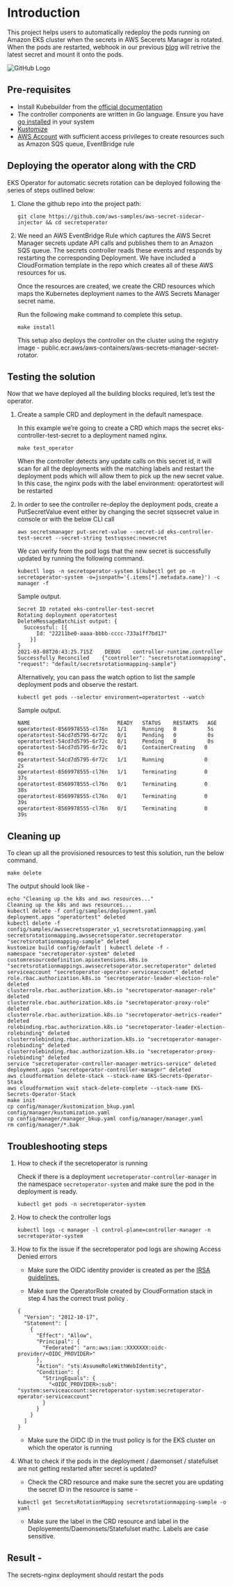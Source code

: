 # Introduction
This project helps users to automatically redeploy the pods running on Amazon EKS cluster when the secrets in AWS Secerets Manager is rotated. When the pods are restarted, webhook in our previous [blog](https://aws.amazon.com/blogs/containers/aws-secrets-controller-poc/) will retrive the latest secret and mount it onto the pods.

![GitHub Logo](blog3.jpg)

## Pre-requisites

* Install Kubebuilder from the [official documentation](https://book.kubebuilder.io/quick-start.html#installation)
* The controller components are written in Go language. Ensure you have [go installed](https://golang.org/doc/install) in your system
* [Kustomize](https://kubernetes-sigs.github.io/kustomize/installation/)
* [AWS Account](https://aws.amazon.com/) with sufficient access privileges to create resources such as Amazon SQS queue, EventBridge rule

## Deploying the operator along with the CRD

EKS Operator for automatic secrets rotation can be deployed following the series of steps outlined below:

1. Clone the github repo into the project path:

    ```
    git clone https://github.com/aws-samples/aws-secret-sidecar-injector && cd secretoperator
    ```

2. We need an AWS EventBridge Rule which captures the AWS Secret Manager secrets update API calls and publishes them to an Amazon SQS queue. The secrets controller reads these events and responds by restarting the corresponding Deployment. We have included a CloudFormation template in the repo which creates all of these AWS resources for us. 

    Once the resources are created, we create the CRD resources which maps the Kubernetes deployment names to the AWS Secrets Manager secret name. 

    Run the following make command to complete this setup.

    ```
    make install
    ```

    This setup also deploys the controller on the cluster using the     registry image - public.ecr.aws/aws-containers/aws-secrets-manager-secret-rotator.

## Testing the solution

Now that we have deployed all the building blocks required, let’s test the operator. 

1. Create a sample CRD and deployment in the default namespace.

    In this example we’re going to create a CRD which maps the secret     eks-controller-test-secret to a deployment named nginx. 

    ```
    make test_operator
    ```

    When the controller detects any update calls on this secret id, it will     scan for all the deployments with the matching labels and restart the     deployment pods which will allow them to pick up the new secret value.    In this case, the nginx pods with the label  environment: operatortest    will be restarted

2. In order to see the controller re-deploy the deployment pods, create a PutSecretValue event either by changing the secret sqssecret value in console or with the below CLI call

    ```
    aws secretsmanager put-secret-value --secret-id eks-controller-test-secret --secret-string testsqssec:newsecret
    ```

    We can verify from the pod logs that the new secret is successfully updated by running the following command.

    ```
    kubectl logs -n secretoperator-system $(kubectl get po -n secretoperator-system -o=jsonpath='{.items[*].metadata.name}') -c manager -f
    ```

    Sample output.

    ```
    Secret ID rotated eks-controller-test-secret
    Rotating deployment operatortest
    DeleteMessageBatchList output: {
      Successful: [{
          Id: "22211be0-aaaa-bbbb-cccc-733a1ff7bd17"
        }]
    }
    2021-03-08T20:43:25.715Z    DEBUG    controller-runtime.controller        Successfully Reconciled    {"controller": "secretsrotationmapping",     "request": "default/secretsrotationmapping-sample"}
    ```

    Alternatively, you can pass the watch option to list the sample deployment pods and observe the restart. 

    ```
    kubectl get pods --selector environment=operatortest --watch
    ```

    Sample output.  

    ```
    NAME                            READY   STATUS    RESTARTS   AGE
    operatortest-8569978555-cl76n   1/1     Running   0          5s
    operatortest-54cd7d5795-6r72c   0/1     Pending   0          0s
    operatortest-54cd7d5795-6r72c   0/1     Pending   0          0s
    operatortest-54cd7d5795-6r72c   0/1     ContainerCreating   0          0s
    operatortest-54cd7d5795-6r72c   1/1     Running             0          2s
    operatortest-8569978555-cl76n   1/1     Terminating         0          37s
    operatortest-8569978555-cl76n   0/1     Terminating         0          38s
    operatortest-8569978555-cl76n   0/1     Terminating         0          39s
    operatortest-8569978555-cl76n   0/1     Terminating         0          39s
    ```

## Cleaning up

To clean up all the provisioned resources to test this solution, run the below command.

```
make delete
```

The output should look like - 
```
echo "Cleaning up the k8s and aws resources..."
Cleaning up the k8s and aws resources...
kubectl delete -f config/samples/deployment.yaml
deployment.apps "operatortest" deleted
kubectl delete -f config/samples/awssecretsoperator_v1_secretsrotationmapping.yaml
secretsrotationmapping.awssecretsoperator.secretoperator "secretsrotationmapping-sample" deleted
kustomize build config/default | kubectl delete -f -
namespace "secretoperator-system" deleted
customresourcedefinition.apiextensions.k8s.io "secretsrotationmappings.awssecretsoperator.secretoperator" deleted
serviceaccount "secretoperator-operator-serviceaccount" deleted
role.rbac.authorization.k8s.io "secretoperator-leader-election-role" deleted
clusterrole.rbac.authorization.k8s.io "secretoperator-manager-role" deleted
clusterrole.rbac.authorization.k8s.io "secretoperator-proxy-role" deleted
clusterrole.rbac.authorization.k8s.io "secretoperator-metrics-reader" deleted
rolebinding.rbac.authorization.k8s.io "secretoperator-leader-election-rolebinding" deleted
clusterrolebinding.rbac.authorization.k8s.io "secretoperator-manager-rolebinding" deleted
clusterrolebinding.rbac.authorization.k8s.io "secretoperator-proxy-rolebinding" deleted
service "secretoperator-controller-manager-metrics-service" deleted
deployment.apps "secretoperator-controller-manager" deleted
aws cloudformation delete-stack --stack-name EKS-Secrets-Operator-Stack
aws cloudformation wait stack-delete-complete --stack-name EKS-Secrets-Operator-Stack
make init
cp config/manager/kustomization_bkup.yaml config/manager/kustomization.yaml
cp config/manager/manager_bkup.yaml config/manager/manager.yaml
rm config/manager/*.bak
```

## Troubleshooting steps

1. How to check if the secretoperator is running

    Check if there is a deployment `secretoperator-controller-manager` in the namespace `secretoperator-system` and make sure the pod in the deployment is ready.

    ```
    kubectl get pods -n secretoperator-system
    ```

2. How to check the controller logs 

    ```
    kubectl logs -c manager -l control-plane=controller-manager -n secretoperator-system
    ```

3. How to fix the issue if the secretoperator pod logs are showing Access Denied errors

    * Make sure the OIDC identity provider is created as per the [IRSA guidelines.](https://aws.amazon.com/blogs/opensource/introducing-fine-grained-iam-roles-service-accounts/)

    * Make sure the OperatorRole created by CloudFormation stack in step 4 has the correct trust policy . 

    ```
    {
      "Version": "2012-10-17",
      "Statement": [
        {
          "Effect": "Allow",
          "Principal": {
            "Federated": "arn:aws:iam::XXXXXXX:oidc-provider/<OIDC_PROVIDER>"
          },
          "Action": "sts:AssumeRoleWithWebIdentity",
          "Condition": {
            "StringEquals": {
              "<OIDC_PROVIDER>:sub": "system:serviceaccount:secretoperator-system:secretoperator-operator-serviceaccount"
            }
          }
        }
      ]
    }
    ```

    * Make sure the OIDC ID in the trust policy is for the EKS cluster on which the operator is running

4. What to check if the pods in the deployment / daemonset / statefulset are not getting restarted after secret is updated?

    * Check the CRD resource and make sure the secret you are updating the secret ID in the resource is same -

    ```
    kubectl get SecretsRotationMapping secretsrotationmapping-sample -o yaml
    ```

    * Make sure the label in the CRD resource and label in the Deployements/Daemonsets/Statefulset mathc. Labels are    case sensitive.

## Result - 
The secrets-nginx deployment should restart the pods

